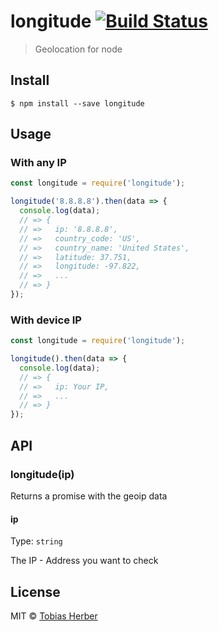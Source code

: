# longitude [![Build Status](https://travis-ci.org/tobihrbr/longitude.svg?branch=master)](https://travis-ci.org/tobihrbr/longitude)

> Geolocation for node

## Install

```
$ npm install --save longitude
```

## Usage
### With any IP
```js
const longitude = require('longitude');

longitude('8.8.8.8').then(data => {
  console.log(data);
  // => {
  // =>   ip: '8.8.8.8',
  // =>   country_code: 'US',
  // =>   country_name: 'United States',
  // =>   latitude: 37.751,
  // =>   longitude: -97.822,
  // =>   ...
  // => }
});
```

### With device IP
```js
const longitude = require('longitude');

longitude().then(data => {
  console.log(data);
  // => {
  // =>   ip: Your IP,
  // =>   ...
  // => }
});
```

## API

### longitude(ip)
Returns a promise with the geoip data

#### ip

Type: `string`

The IP - Address you want to check

## License

MIT © [Tobias Herber](https://tobihrbr.com)
